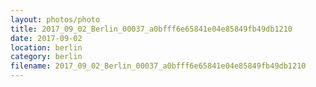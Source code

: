 ```yaml
---
layout: photos/photo
title: 2017_09_02_Berlin_00037_a0bfff6e65841e04e85849fb49db1210
date: 2017-09-02
location: berlin
category: berlin
filename: 2017_09_02_Berlin_00037_a0bfff6e65841e04e85849fb49db1210
---
```

